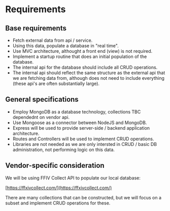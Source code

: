 
# Requirements

## Base requirements

- Fetch external data from api / service.
- Using this data, populate a database in "real time".
- Use MVC architecture, althought a front end (view) is not required.
- Implement a startup routine that does an initial population of the database.
- The internal api for the database should include all CRUD operations.
- The internal api should reflect the same structure as the external api that we are fetching data from, although does not need to include everything (these api's are often substantially large).

## General specifications

- Employ MongoDB as a database technology, collections TBC dependednt on vendor api.
- Use Mongoose as a connector between NodeJS and MongoDB.
- Express will be used to provide server-side / backend application architecture.
- Routes and Controllers will be used to implement CRUD operations.
- Libraries are not needed as we are only intersted in CRUD / basic DB administration, not performing logic on this data.


## Vendor-specific consideration

We will be using FFIV Collect API to populate our local database:

[https://ffxivcollect.com/](https://ffxivcollect.com/)

There are many collections that can be constructed, but we will focus on a subset and implement CRUD operations for these.